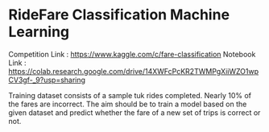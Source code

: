 # RideFare Classification Machine Learning

Competition Link : https://www.kaggle.com/c/fare-classification
Notebook Link : https://colab.research.google.com/drive/14XWFcPcKR2TWMPgXiiWZO1wpCV3gf-_9?usp=sharing

Training dataset consists of a sample tuk rides completed. Nearly 10% of the fares are incorrect. The aim should be to train a model based on the given dataset and predict whether the fare of a new set of trips is correct or not.
